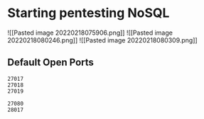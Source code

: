 # Starting pentesting NoSQL

![[Pasted image 20220218075906.png]]
![[Pasted image 20220218080246.png]]
![[Pasted image 20220218080309.png]]
## Default Open Ports
```ports
27017
27018
27019

27080
28017
```
